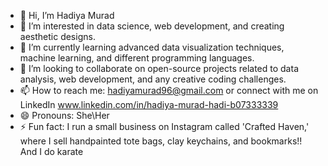 - 👋 Hi, I’m Hadiya Murad
- 👀 I’m interested in data science, web development, and creating aesthetic designs.
- 🌱 I’m currently learning advanced data visualization techniques, machine learning, and different programming languages.
- 💞️ I’m looking to collaborate on open-source projects related to data analysis, web development, and any creative coding challenges.
- 📫 How to reach me: hadiyamurad96@gmail.com or connect with me on LinkedIn www.linkedin.com/in/hadiya-murad-hadi-b07333339
- 😄 Pronouns: She\Her
- ⚡ Fun fact:  I run a small business on Instagram called 'Crafted Haven,' where I sell handpainted tote bags, clay keychains, and bookmarks!! And I do karate

<!---a 
Hadiya-Murad26/Hadiya-Murad26 is a ✨ special ✨ repository because its `README.md` (this file) appears on your GitHub profile.
You can click the Preview link to take a look at your changes.
--->
